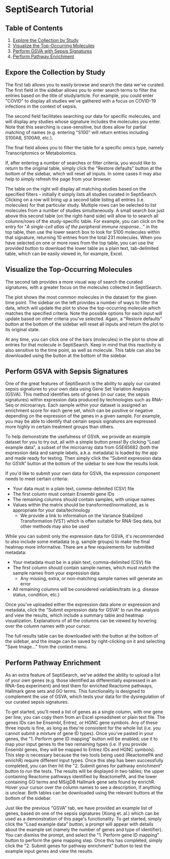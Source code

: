 
# SeptiSearch Tutorial

## Table of Contents

1. [Explore the Collection by Study](#explore-the-collection-by-study)
2. [Visualize the Top-Occurring Molecules](#visualize-the-top-occurring-molecules)
3. [Perform GSVA with Sepsis Signatures](#perform-gsva-with-sepsis-signatures)
4. [Perform Pathway Enrichment](#perform-pathway-enrichment)


## Expore the Collection by Study

The first tab allows you to easily browse and search the data we've curated. The
first field in the sidebar allows you to enter search terms to filter the 
entries based on the title of study/article. For example, you could enter 
"COVID" to display all studies we've gathered with a focus on COVID-19 
infections in the context of sepsis.  

The second field facilitates searching our data for specific molecules, and will
display any studies whose signature includes the molecules you enter. Note that
this searching is case-sensitive, but does allow for partial matching of names 
(e.g. entering "S100" will return entries including S100A8, S100A9, etc.).  

The final field allows you to filter the table for a specific omics type, namely
Transcriptomics or Metabolomics.  

If, after entering a number of searches or filter criteria, you would like to
return to the original table, simply click the "Restore defaults" button at the 
bottom of the sidebar, which will reset all inputs. In some cases it may also
help to simply refresh the page from your browser.  

The table on the right will display all matching studies based on the specified
filters - initially it simply lists all studies curated in SeptiSearch. Clicking
on a row will bring up a second table listing all entries (i.e. molecules) for
that particular study. Multiple rows can be selected to list molecules from a
number of studies simultaneously. A small search box just above this second
table (on the right-hand side) will allow to to search all columns/rows of the
study-specific table. For example, you can click on the entry for "*A
single-cell atlas of the peripheral immune response...*" in the top table, then
use the lower search box to look for S100 molecules within that signature,
returning 10 entries from the total 231 molecules. When you have selected on one
or more rows from the top table, you can use the provided button to download the
lower table as a plain text, tab-delimited table, which can be easily viewed in,
for example, Excel.


## Visualize the Top-Occurring Molecules

The second tab provides a more visual way of search the curated signatures, with
a greater focus on the molecules collected in SeptiSearch.  

The plot shows the most common molecules in the dataset for the given time
point. The sidebar on the left provides a number of ways to filter the data,
which will update the plot to show the top-occurring molecule which matches the
specified criteria. Note the possible options for each input will update based
on other criteria you've selected. Again, a "Restore defaults" button at the
bottom of the sidebar will reset all inputs and return the plot to its original
state.

At any time, you can click one of the bars (molecules) in the plot to show all
entries for that molecule in SeptiSearch. Keep in mind that this reactivity is
also sensitive to the time point, as well as molecule. This table can also be
downloaded using the button at the bottom of the sidebar.


## Perform GSVA with Sepsis Signatures

One of the great features of SeptiSearch is the ability to apply our curated
sepsis signatures to your own data using Gene Set Variation Analysis (GSVA).
This method identifies sets of genes (in our case, the sepsis signatures) within
expression data produced by technologies such as RNA-Seq or microarrays. Each
sample within your dataset is assigned an enrichment score for each gene set,
which can be positive or negative depending on the expression of the genes in a
given sample. For example, you may be able to identify that certain sepsis
signatures are expressed more highly in certain treatment groups than others.

To help demonstrate the usefulness of GSVA, we provide an example dataset for
you to try out, all with a simple button press! By clicking "Load example data",
a subset of the microarray data from GSE65682 (both the expression data and
sample labels, a.k.a. metadata) is loaded by the app and made ready for testing.
Then simply click the "Submit expression data for GSVA" button at the bottom of
the sidebar to see how the results look.

If you'd like to submit your own data for GSVA, the expression component needs
to meet certain criteria:

- Your data must in a plain text, comma-delimited (CSV) file
- The first column must contain Ensembl gene IDs
- The remaining columns should contain samples, with unique names
- Values within the matrix should be transformed/normalized, as is appropriate
for your data/technology
	- We provide a link to information on the Variance
	Stabilized Transformation (VST) which is often suitable for RNA-Seq data, but
	other methods may also be used

While you can submit only the expression data for GSVA, it's recommended to also
include some metadata (e.g. sample groups) to make the final heatmap more
informative. There are a few requirements for submitted metadata:

- Your metadata must be in a plain text, comma-delimited (CSV) file
- The first column should contain sample names, which must match the sample
names from your expression data
	- Any missing, extra, or non-matching sample names will generate an error
- All remaining columns will be considered variables/traits (e.g. disease 
status, condition, etc.)

Once you've uploaded either the expression data alone or expression and
metadata, click the "Submit expression data for GSVA" to run the analysis and
view the results, which include a summary table and heatmap visualization.
Explanations of all the columns can be viewed by hovering over the column names
with your cursor.

The full results table can be downloaded with the button at the bottom of the
sidebar, and the image can be saved by right-clicking on it and selecting "Save
Image..." from the context menu.


## Perform Pathway Enrichment

As an extra feature of SeptiSearch, we've added the ability to upload a list of
your own genes (e.g. those identified as differentially expressed in an RNA-Seq
experiment) and test them for enriched Reactome pathways, Hallmark gene sets and
GO terms. This functionality is designed to complement the use of GSVA, which
tests your data for the dysregulation of our curated sepsis signatures.

To get started, you'll need a list of genes as a single column, with one gene
per line; you can copy them from an Excel spreadsheet or plain text file. The
genes IDs can be Ensembl, Entrez, or HGNC gene symbols. Any of these three
inputs is fine, as long as they're consistent for the whole list (i.e. you
cannot submit a mixture of gene ID types). Once you've pasted in your genes, the
"1. Perform gene ID mapping" button will be enabled; use it to map your input
genes to the two remaining types (i.e. if you provide Ensembl genes, they will
be mapped to Entrez IDs and HGNC symbols). This step is necessary because the
two tools being used (ReactomePA and enrichR) require different input types.
Once this step has been successfully completed, you can then hit the "2. Submit
genes for pathway enrichment" button to run the tests.  The results will be
displayed in two tables; the upper containing Reactome pathways identified by
ReactomePA, and the lower containing GO terms and MSigDB Hallmark gene sets
found by enrichR. Hover your cursor over the column names to see a description,
if anything is unclear. Both tables can be downloaded using the relevant buttons
at the bottom of the sidebar.

Just like the previous "GSVA" tab, we have provided an example list of genes,
based on one of the sepsis signatures (Xiong et. al.) which can be used as a
demonstration of this page's functionality. To get started, simply click the
"Load example data" button; a prompt will appear with details about the example
set (namely the number of genes and type of identifier). You can dismiss the
prompt, and select the "1. Perform gene ID mapping" button to perform the gene
mapping step. Once this has completed, simply click the "2. Submit genes for
pathway enrichment" button to test the example input genes and view the results.
